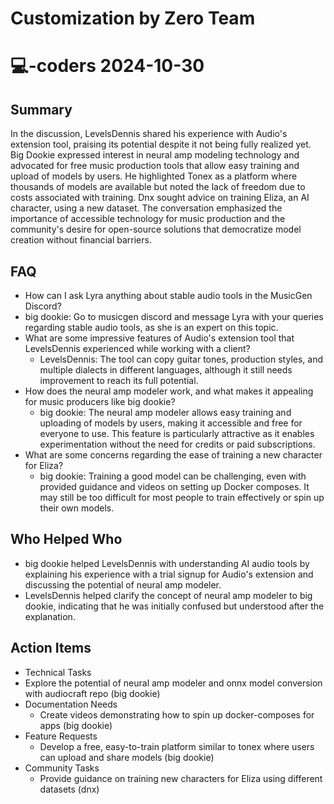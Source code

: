 # Customization by Zero Team

# 💻-coders 2024-10-30

## Summary
 In the discussion, LevelsDennis shared his experience with Audio's extension tool, praising its potential despite it not being fully realized yet. Big Dookie expressed interest in neural amp modeling technology and advocated for free music production tools that allow easy training and upload of models by users. He highlighted Tonex as a platform where thousands of models are available but noted the lack of freedom due to costs associated with training. Dnx sought advice on training Eliza, an AI character, using a new dataset. The conversation emphasized the importance of accessible technology for music production and the community's desire for open-source solutions that democratize model creation without financial barriers.

## FAQ
 - How can I ask Lyra anything about stable audio tools in the MusicGen Discord?
  - big dookie: Go to musicgen discord and message Lyra with your queries regarding stable audio tools, as she is an expert on this topic.
- What are some impressive features of Audio's extension tool that LevelsDennis experienced while working with a client?
  - LevelsDennis: The tool can copy guitar tones, production styles, and multiple dialects in different languages, although it still needs improvement to reach its full potential.
- How does the neural amp modeler work, and what makes it appealing for music producers like big dookie?
  - big dookie: The neural amp modeler allows easy training and uploading of models by users, making it accessible and free for everyone to use. This feature is particularly attractive as it enables experimentation without the need for credits or paid subscriptions.
- What are some concerns regarding the ease of training a new character for Eliza?
  - big dookie: Training a good model can be challenging, even with provided guidance and videos on setting up Docker composes. It may still be too difficult for most people to train effectively or spin up their own models.

## Who Helped Who
 - big dookie helped LevelsDennis with understanding AI audio tools by explaining his experience with a trial signup for Audio's extension and discussing the potential of neural amp modeler.
- LevelsDennis helped clarify the concept of neural amp modeler to big dookie, indicating that he was initially confused but understood after the explanation.

## Action Items
 - Technical Tasks
  - Explore the potential of neural amp modeler and onnx model conversion with audiocraft repo (big dookie)
- Documentation Needs
  - Create videos demonstrating how to spin up docker-composes for apps (big dookie)
- Feature Requests
  - Develop a free, easy-to-train platform similar to tonex where users can upload and share models (big dookie)
- Community Tasks
  - Provide guidance on training new characters for Eliza using different datasets (dnx)

